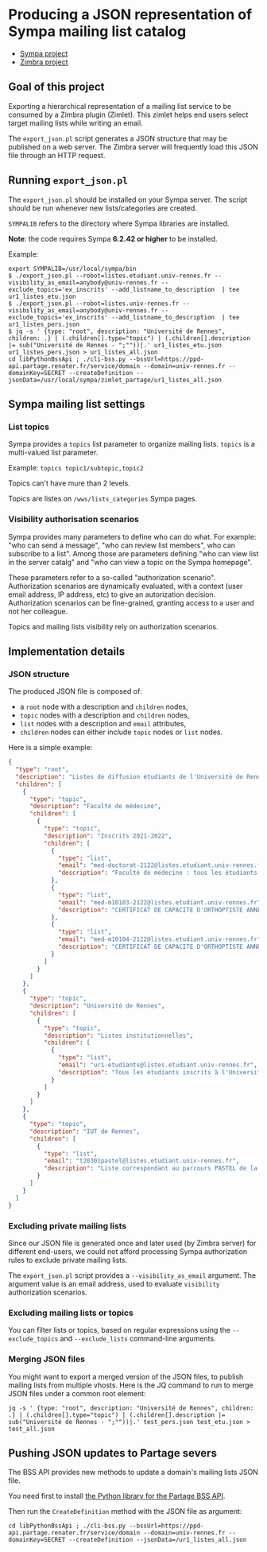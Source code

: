 # Producing a JSON representation of Sympa mailing list catalog

* [Sympa project](https://www.sympa.org/)
* [Zimbra project](https://www.zimbra.com/)

## Goal of this project

Exporting a hierarchical representation of a mailing list service to be consumed by a Zimbra plugin (Zimlet). This zimlet helps end users select target mailing lists while writing an email.

The `export_json.pl` script generates a JSON structure that may be published on a web server. The Zimbra server will frequently load this JSON file through an HTTP request. 

## Running `export_json.pl`

The `export_json.pl` should be installed on your Sympa server. The script should be run whenever new lists/categories are created.

`SYMPALIB` refers to the directory where Sympa libraries are installed.

**Note**: the code requires Sympa **6.2.42 or higher** to be installed.

Example:
```
export SYMPALIB=/usr/local/sympa/bin
$ ./export_json.pl --robot=listes.etudiant.univ-rennes.fr --visibility_as_email=anybody@univ-rennes.fr --exclude_topics='ex_inscrits' --add_listname_to_description  | tee ur1_listes_etu.json
$ ./export_json.pl --robot=listes.univ-rennes.fr --visibility_as_email=anybody@univ-rennes.fr --exclude_topics='ex_inscrits' --add_listname_to_description  | tee ur1_listes_pers.json
$ jq -s ' {type: "root", description: "Université de Rennes", children: .} | (.children[].type="topic") | (.children[].description |= sub("Université de Rennes - ";""))|.' ur1_listes_etu.json ur1_listes_pers.json > ur1_listes_all.json
cd libPythonBssApi ; ./cli-bss.py --bssUrl=https://ppd-api.partage.renater.fr/service/domain --domain=univ-rennes.fr --domainKey=SECRET --createDefinition --jsonData=/usr/local/sympa/zimlet_partage/ur1_listes_all.json
```

## Sympa mailing list settings

### List topics

Sympa provides a `topics` list parameter to organize mailing lists. `topics` is a multi-valued list parameter.

Example: `topics topic1/subtopic,topic2`

Topics can't have mure than 2 levels.

Topics are listes on `/wws/lists_categories` Sympa pages.

### Visibility authorisation scenarios

Sympa provides many parameters to define who can do what. For example: "who can send a message", "who can review list members", who can subscribe to a list". Among those are parameters defining "who can view list in the server catalg" and "who can view a topic on the Sympa homepage".

These parameters refer to a so-called "authorization scenario". Authorization scenarios are dynamically evaluated, with a context (user email address, IP address, etc) to give an autorization decision. Authorization scenarios can be fine-grained, granting access to a user and not her colleague.

Topics and mailing lists visibility rely on authorization scenarios.


## Implementation details

### JSON structure

The produced JSON file is composed of:
* a `root` node with a description and `children` nodes,
* `topic` nodes with a description and `children` nodes,
* `list` nodes with a description and `email` attributes,
* `children` nodes can either include `topic` nodes or `list` nodes.

Here is a simple example:
```json
{
  "type": "root",
  "description": "Listes de diffusion étudiants de l'Université de Rennes",
  "children": [
    {
      "type": "topic",
      "description": "Faculté de médecine",
      "children": [
        {
          "type": "topic",
          "description": "Inscrits 2021-2022",
          "children": [
            {
              "type": "list",
              "email": "med-doctorat-2122@listes.etudiant.univ-rennes.fr",
              "description": "Faculté de médecine : tous les étudiants inscrits en Doctorat (inscrits 2021-2022) (19 membres)"
            },
            {
              "type": "list",
              "email": "med-m10103-2122@listes.etudiant.univ-rennes.fr",
              "description": "CERTIFICAT DE CAPACITE D'ORTHOPTISTE ANNEE2 (inscrits 2021-2022) (20 membres)"
            },
            {
              "type": "list",
              "email": "med-m10104-2122@listes.etudiant.univ-rennes.fr",
              "description": "CERTIFICAT DE CAPACITE D'ORTHOPTISTE ANNEE3 (inscrits 2021-2022) (18 membres)"
            }
          ]
        }
      ]
    },
    {
      "type": "topic",
      "description": "Université de Rennes",
      "children": [
        {
          "type": "topic",
          "description": "Listes institutionnelles",
          "children": [
            {
              "type": "list",
              "email": "ur1-etudiants@listes.etudiant.univ-rennes.fr",
              "description": "Tous les étudiants inscrits à l'Université, année universitaire en cours (37751 membres)"
            }
          ]
        }
      ]
    },
    {
      "type": "topic",
      "description": "IUT de Rennes",
      "children": [
        {
          "type": "list",
          "email": "t20301pastel@listes.etudiant.univ-rennes.fr",
          "description": "Liste correspondant au parcours PASTEL de la LP Mécatronique (13 membres)"
        }
      ]
    }
  ]
}
```

### Excluding private mailing lists

Since our JSON file is generated once and later used (by Zimbra server) for different end-users, we could not afford processing Sympa authorization rules to exclude private mailing lists.

The `export_json.pl` script provides a `--visibility_as_email` argument. The argument value is an email address, used to evaluate `visibility` authorization scenarios.


### Excluding mailing lists or topics

You can filter lists or topics, based on regular expressions using the `--exclude_topics` and `--exclude_lists` command-line arguments.

### Merging JSON files

You might want to export a merged version of the JSON files, to publish mailing lists from multiple vhosts. Here is the JQ command to run to merge JSON files under a common root element:
```
jq -s ' {type: "root", description: "Université de Rennes", children: .} | (.children[].type="topic") | (.children[].description |= sub("Université de Rennes - ";""))|.' test_pers.json test_etu.json > test_all.json
```

## Pushing JSON updates to Partage severs

The BSS API provides new methods to update a domain's mailing lists JSON file.

You need first to install [the Python library for the Partage BSS API](https://github.com/dsi-univ-rennes1/libPythonBssApi).

Then run the `CreateDefinition` method with the JSON file as argument:
```
cd libPythonBssApi ; ./cli-bss.py --bssUrl=https://ppd-api.partage.renater.fr/service/domain --domain=univ-rennes.fr --domainKey=SECRET --createDefinition --jsonData=/ur1_listes_all.json
```
